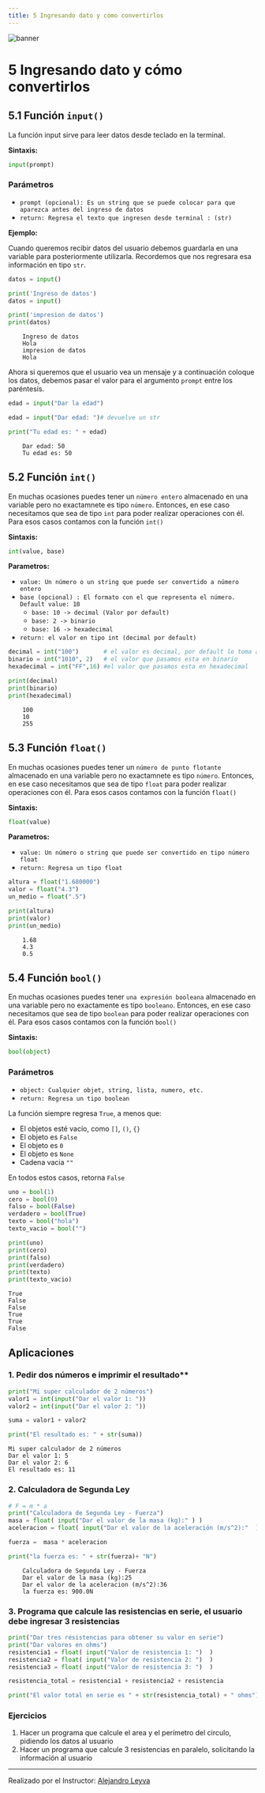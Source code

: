 ```yaml
---
title: 5 Ingresando dato y cómo convertirlos
---
```


![banner](assets/banner.png)

# 5 Ingresando dato y cómo convertirlos

## 5.1 Función `input()`

La función input sirve para leer datos desde teclado en la terminal.

**Sintaxis:**

```python
input(prompt)
```

### Parámetros

- `prompt (opcional): Es un string que se puede colocar para que aparezca antes del ingreso de datos`
- `return: Regresa el texto que ingresen desde terminal : (str)`

**Ejemplo:**

Cuando queremos recibir datos del usuario debemos guardarla en una variable para posteriormente utilizarla. Recordemos que nos regresara esa información en tipo `str`.

```python
datos = input()
```

```python
print('Ingreso de datos')
datos = input()

print('impresion de datos')
print(datos)
```

```text
    Ingreso de datos
    Hola
    impresion de datos
    Hola
```

Ahora si queremos que el usuario vea un mensaje y a continuación coloque los datos, debemos pasar el valor para el argumento `prompt` entre los paréntesis.

```python
edad = input("Dar la edad")
```

```python
edad = input("Dar edad: ")# devuelve un str

print("Tu edad es: " + edad)
```

```text
    Dar edad: 50
    Tu edad es: 50
```

## 5.2 Función `int()`

En muchas ocasiones puedes tener un `número entero` almacenado en una variable pero no exactamnete es tipo `número`. Entonces, en ese caso necesitamos que sea de tipo `int` para poder realizar operaciones con él. Para esos casos contamos con la función `int()`

**Sintaxis:**

```python
int(value, base)
```

**Parametros:**

- `value: Un número o un string que puede ser convertido a número entero`
- `base (opcional) : El formato con el que representa el número. Default value: 10`
  - `base: 10 -> decimal (Valor por default)`
  - `base: 2 -> binario`
  - `base: 16 -> hexadecimal`
- `return: el valor en tipo int (decimal por default)`

```python
decimal = int("100")       # el valor es decimal, por default lo toma así
binario = int("1010", 2)   # el valor que pasamos esta en binario
hexadecimal = int("FF",16) #el valor que pasamos esta en hexadecimal

print(decimal)
print(binario)
print(hexadecimal)
```

```text
    100
    10
    255
```

## 5.3 Función `float()`

En muchas ocasiones puedes tener un `número de punto flotante` almacenado en una variable pero no exactamnete es tipo `número`. Entonces, en ese caso necesitamos que sea de tipo `float` para poder realizar operaciones con él. Para esos casos contamos con la función `float()`

**Sintaxis:**

```python
float(value)
```

**Parametros:**

- `value: Un número o string que puede ser convertido en tipo número float`
- `return: Regresa un tipo float`

```python
altura = float("1.680000")
valor = float("4.3")
un_medio = float(".5")

print(altura)
print(valor)
print(un_medio)
```

```text
    1.68
    4.3
    0.5
```

## 5.4 Función `bool()`

En muchas ocasiones puedes tener `una expresión booleana` almacenado en una variable pero no exactamente es tipo `booleano`. Entonces, en ese caso necesitamos que sea de tipo `boolean` para poder realizar operaciones con él. Para esos casos contamos con la función `bool()`

**Sintaxis:**

```python
bool(object)
```

### Parámetros

- `object: Cualquier objet, string, lista, numero, etc.`
- `return: Regresa un tipo boolean`

La función siempre regresa `True`, a menos que:

- El objetos esté vacío, como `[]`, `()`, `{}`
- El objeto es `False`
- El objeto es `0`
- El objeto es `None`
- Cadena vacia `""`

En todos estos casos, retorna `False`

```python
uno = bool(1)
cero = bool(0)
falso = bool(False)
verdadero = bool(True)
texto = bool("hola")
texto_vacio = bool("")

print(uno)
print(cero)
print(falso)
print(verdadero)
print(texto)
print(texto_vacio)
```

```text
True
False
False
True
True
False
```

## Aplicaciones

### 1. Pedir dos números e imprimir el resultado**

```python
print("Mi super calculador de 2 números")
valor1 = int(input("Dar el valor 1: "))
valor2 = int(input("Dar el valor 2: "))

suma = valor1 + valor2

print("El resultado es: " + str(suma))
```

```text
Mi super calculador de 2 números
Dar el valor 1: 5
Dar el valor 2: 6
El resultado es: 11
```

### 2. Calculadora de Segunda Ley

```python
# F = m * a
print("Calculadora de Segunda Ley - Fuerza")
masa = float( input("Dar el valor de la masa (kg):" ) )
aceleracion = float( input("Dar el valor de la aceleración (m/s^2):"  )  )

fuerza =  masa * aceleracion

print("la fuerza es: " + str(fuerza)+ "N")
```

```text
    Calculadora de Segunda Ley - Fuerza
    Dar el valor de la masa (kg):25
    Dar el valor de la aceleracion (m/s^2):36
    la fuerza es: 900.0N
```

### 3. Programa que calcule las resistencias en serie, el usuario debe ingresar 3 resistencias

```python
print("Dar tres resistencias para obtener su valor en serie")
print("Dar valores en ohms")
resistencia1 = float( input("Valor de resistencia 1: ")  )
resistencia2 = float( input("Valor de resistencia 2: ")  )
resistencia3 = float( input("Valor de resistencia 3: ")  )

resistencia_total = resistencia1 + resistencia2 + resistencia

print("El valor total en serie es " + str(resistencia_total) + " ohms")
```

### Ejercicios

1. Hacer un programa que calcule el area y el perímetro del circulo, pidiendo los datos al usuario
2. Hacer un programa que calcule 3 resistencias en paralelo, solicitando la información al usuario

---

Realizado por el Instructor: [Alejandro Leyva](https://www.alejandro-leyva.com/)
